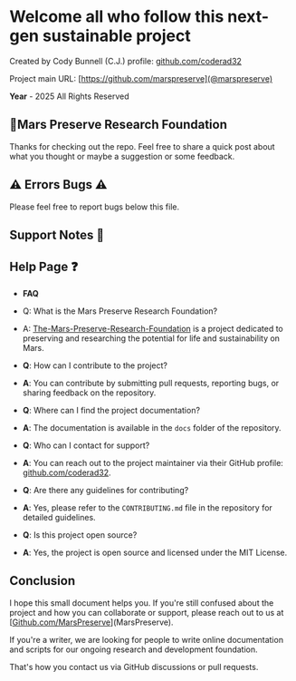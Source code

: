 # Welcome all who follow this next-gen sustainable project

Created by Cody Bunnell (C.J.) profile: [github.com/coderad32](@coderad32)

Project main URL: [https://github.com/marspreserve](@marspreserve)

**Year** - 2025 All Rights Reserved

## 🍊Mars Preserve Research Foundation

Thanks for checking out the repo. Feel free to share a quick post about what you thought
or maybe a suggestion or some feedback.

## ⚠️ Errors Bugs ⚠️

Please feel free to report bugs below this file.

## Support Notes 📝
## Help Page ❓

- **FAQ**

- Q: What is the Mars Preserve Research Foundation?  
- A: [The-Mars-Preserve-Research-Foundation](Research) is a project dedicated to preserving and researching the potential for life and sustainability on Mars.

- **Q**: How can I contribute to the project?  
- **A**: You can contribute by submitting pull requests, reporting bugs, or sharing feedback on the repository.

- **Q**: Where can I find the project documentation?  
- **A**: The documentation is available in the `docs` folder of the repository.

- **Q**: Who can I contact for support?  
- **A**: You can reach out to the project maintainer via their GitHub profile: [github.com/coderad32](@coderad32).

- **Q**: Are there any guidelines for contributing?  
- **A**: Yes, please refer to the `CONTRIBUTING.md` file in the repository for detailed guidelines.

- **Q**: Is this project open source?  
- **A**: Yes, the project is open source and licensed under the MIT License.

## Conclusion

I hope this small document helps you. If you're still confused about the project and how you can collaborate or support, please reach out to us
at [[Github.com/MarsPreserve](https://github.com/marspreserve)](MarsPreserve).

If you're a writer, we are looking for people to write online documentation and scripts for our ongoing research and development foundation.

That's how you contact us via GitHub discussions or pull requests.

